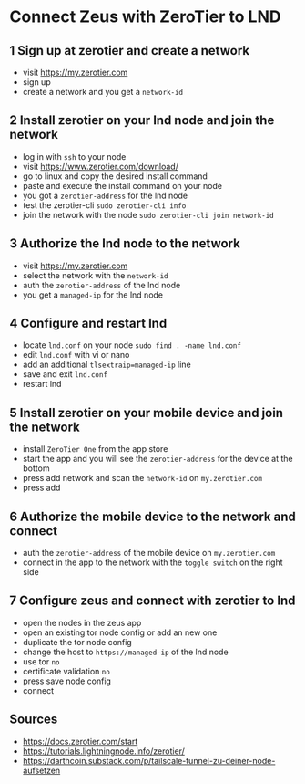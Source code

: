 # Connect Zeus with ZeroTier to LND

## 1 Sign up at zerotier and create a network
- visit https://my.zerotier.com
- sign up
- create a network and you get a `network-id`

## 2 Install zerotier on your lnd node and join the network
- log in with `ssh` to your node
- visit https://www.zerotier.com/download/
- go to linux and copy the desired install command
- paste and execute the install command on your node
- you got a `zerotier-address` for the lnd node
- test the zerotier-cli `sudo zerotier-cli info`
- join the network with the node `sudo zerotier-cli join network-id`

## 3 Authorize the lnd node to the network
- visit https://my.zerotier.com
- select the network with the `network-id`
- auth the `zerotier-address` of the lnd node
- you get a `managed-ip` for the lnd node

## 4 Configure and restart lnd
- locate `lnd.conf` on your node `sudo find . -name lnd.conf`
- edit `lnd.conf` with vi or nano
- add an additional `tlsextraip=managed-ip` line
- save and exit `lnd.conf`
- restart lnd

## 5 Install zerotier on your mobile device and join the network
- install `ZeroTier One` from the app store
- start the app and you will see the `zerotier-address` for the device at the bottom
- press add network and scan the `network-id` on `my.zerotier.com`
- press add

## 6 Authorize the mobile device to the network and connect
- auth the `zerotier-address` of the mobile device on `my.zerotier.com`
- connect in the app to the network with the `toggle switch` on the right side

## 7 Configure zeus and connect with zerotier to lnd
- open the nodes in the zeus app
- open an existing tor node config or add an new one
- duplicate the tor node config
- change the host to `https://managed-ip` of the lnd node
- use tor `no`
- certificate validation `no`
- press save node config
- connect

## Sources
- https://docs.zerotier.com/start
- https://tutorials.lightningnode.info/zerotier/
- https://darthcoin.substack.com/p/tailscale-tunnel-zu-deiner-node-aufsetzen
